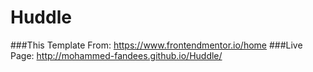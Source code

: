 # Huddle
###This Template From: https://www.frontendmentor.io/home
###Live Page: http://mohammed-fandees.github.io/Huddle/
